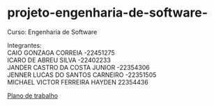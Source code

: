 # projeto-engenharia-de-software-

Curso: Engenharia de Software

Integrantes: <br>
CAIO GONZAGA CORREIA -22451275 <br>
ICARO DE ABREU SILVA  -22402233 <br>
JANDER CASTRO DA COSTA JUNIOR -22354306 <br>
JENNER LUCAS DO SANTOS CARNEIRO -22351505 <br>
MICHAEL VICTOR FERREIRA HAYDEN 22354436 <br>


[Plano de trabalho](https://github.com/Ktsunii/projeto-engenharia-de-software-/tree/main/docs/1.plano_de_trabalho)<br>
